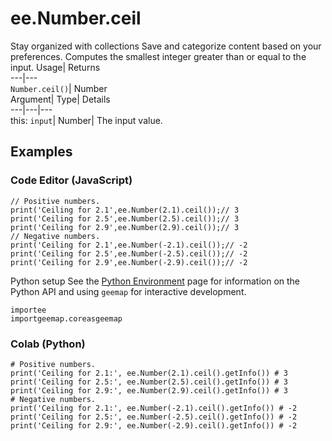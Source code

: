  
#  ee.Number.ceil 
Stay organized with collections  Save and categorize content based on your preferences. 
Computes the smallest integer greater than or equal to the input. Usage| Returns  
---|---  
`Number.ceil()`| Number  
Argument| Type| Details  
---|---|---  
this: `input`| Number| The input value.  
## Examples
### Code Editor (JavaScript)
```
// Positive numbers.
print('Ceiling for 2.1',ee.Number(2.1).ceil());// 3
print('Ceiling for 2.5',ee.Number(2.5).ceil());// 3
print('Ceiling for 2.9',ee.Number(2.9).ceil());// 3
// Negative numbers.
print('Ceiling for 2.1',ee.Number(-2.1).ceil());// -2
print('Ceiling for 2.5',ee.Number(-2.5).ceil());// -2
print('Ceiling for 2.9',ee.Number(-2.9).ceil());// -2
```

Python setup
See the [ Python Environment](https://developers.google.com/earth-engine/guides/python_install) page for information on the Python API and using `geemap` for interactive development.
```
importee
importgeemap.coreasgeemap
```

### Colab (Python)
```
# Positive numbers.
print('Ceiling for 2.1:', ee.Number(2.1).ceil().getInfo()) # 3
print('Ceiling for 2.5:', ee.Number(2.5).ceil().getInfo()) # 3
print('Ceiling for 2.9:', ee.Number(2.9).ceil().getInfo()) # 3
# Negative numbers.
print('Ceiling for 2.1:', ee.Number(-2.1).ceil().getInfo()) # -2
print('Ceiling for 2.5:', ee.Number(-2.5).ceil().getInfo()) # -2
print('Ceiling for 2.9:', ee.Number(-2.9).ceil().getInfo()) # -2
```

